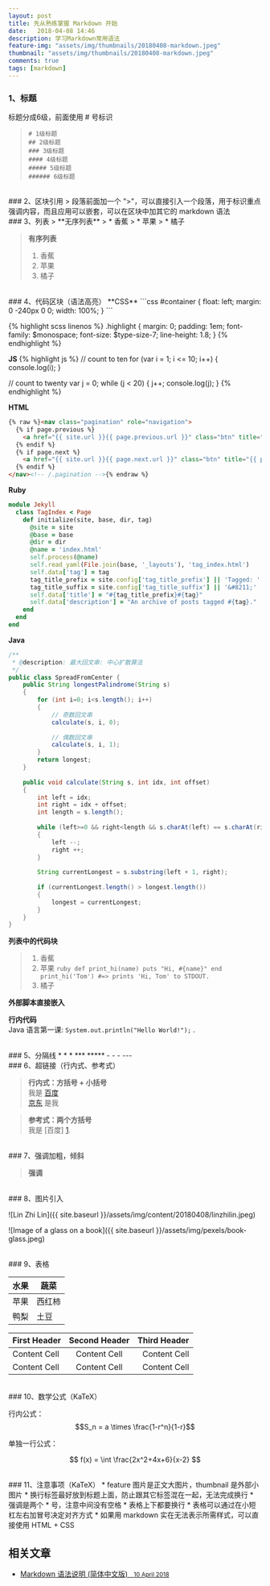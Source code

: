 ```yaml
---
layout: post
title: 先从熟练掌握 Markdown 开始
date:   2018-04-08 14:46
description: 学习Markdown常用语法
feature-img: "assets/img/thumbnails/20180408-markdown.jpeg"
thumbnail: "assets/img/thumbnails/20180408-markdown.jpeg"
comments: true
tags: [markdown]
---
```

    
<!--more-->

### 1、标题
标题分成6级，前面使用 # 号标识
>     # 1级标题
>     ## 2级标题
>     ### 3级标题
>     #### 4级标题
>     ##### 5级标题
>     ###### 6级标题 

<br/>
### 2、区块引用
> 段落前面加一个 ">"，可以直接引入一个段落，用于标识重点强调内容，而且应用可以嵌套，可以在区块中加其它的 markdown 语法

<br/>
### 3、列表
> **无序列表**
> * 香蕉
> * 苹果
> * 橘子

> **有序列表**
> 1. 香蕉
> 2. 苹果
> 3. 橘子

<br/>
### 4、代码区块（语法高亮）
**CSS**
```css
#container {
  float: left;
  margin: 0 -240px 0 0;
  width: 100%;
}
```

{% highlight scss linenos %}
.highlight {
  margin: 0;
  padding: 1em;
  font-family: $monospace;
  font-size: $type-size-7;
  line-height: 1.8;
}
{% endhighlight %}

**JS**
{% highlight js %}
// count to ten
for (var i = 1; i <= 10; i++) {
    console.log(i);
}

// count to twenty
var j = 0;
while (j < 20) {
    j++;
    console.log(j);
}
{% endhighlight %}

**HTML**
```html
{% raw %}<nav class="pagination" role="navigation">
  {% if page.previous %}
    <a href="{{ site.url }}{{ page.previous.url }}" class="btn" title="{{ page.previous.title }}">Previous article</a>
  {% endif %}
  {% if page.next %}
    <a href="{{ site.url }}{{ page.next.url }}" class="btn" title="{{ page.next.title }}">Next article</a>
  {% endif %}
</nav><!-- /.pagination -->{% endraw %}
```

**Ruby**
```ruby
module Jekyll
  class TagIndex < Page
    def initialize(site, base, dir, tag)
      @site = site
      @base = base
      @dir = dir
      @name = 'index.html'
      self.process(@name)
      self.read_yaml(File.join(base, '_layouts'), 'tag_index.html')
      self.data['tag'] = tag
      tag_title_prefix = site.config['tag_title_prefix'] || 'Tagged: '
      tag_title_suffix = site.config['tag_title_suffix'] || '&#8211;'
      self.data['title'] = "#{tag_title_prefix}#{tag}"
      self.data['description'] = "An archive of posts tagged #{tag}."
    end
  end
end
```

**Java**
```java
/**
 * @description: 最大回文串: 中心扩散算法
 */
public class SpreadFromCenter {
    public String longestPalindrome(String s)
    {
        for (int i=0; i<s.length(); i++)
        {
            // 奇数回文串
            calculate(s, i, 0);
    
            // 偶数回文串
            calculate(s, i, 1);
        }
        return longest;
    }
    
    public void calculate(String s, int idx, int offset)
    {
        int left = idx;
        int right = idx + offset;
        int length = s.length();
    
        while (left>=0 && right<length && s.charAt(left) == s.charAt(right))
        {
            left --;
            right ++;
        }
    
        String currentLongest = s.substring(left + 1, right);
    
        if (currentLongest.length() > longest.length())
        {
            longest = currentLongest;
        }
    }
}
```

**列表中的代码块**
> 1. 香蕉
> 2. 苹果
    ```ruby
       def print_hi(name)
         puts "Hi, #{name}"
       end
       print_hi('Tom')
       #=> prints 'Hi, Tom' to STDOUT.
    ```
>  3. 橘子

**外部脚本直接嵌入**
<script src="https://gist.github.com/mmistakes/77c68fbb07731a456805a7b473f47841.js"></script>

**行内代码**
<br/>Java 语言第一课: `System.out.println("Hello World!");` .

<br/>
### 5、分隔线
* * *
***
*****
- - -
---

<br/>
### 6、超链接（行内式、参考式）

> **行内式：方括号 + 小括号**
    <br/>我是 [百度](http://www.baidu.com/ "百度")
    <br/>[京东](http://www.jd.com/) 是我


> **参考式：两个方括号**
    <br/>我是 [百度] [1].

[1]: <http://www.baidu.com> "百度是全球最大的中文搜索引擎提供商"

<br/>
### 7、强调加粗，倾斜

>  **强调**

<br/>
### 8、图片引入

![Lin Zhi Lin]({{ site.baseurl }}/assets/img/content/20180408/linzhilin.jpeg)

![Image of a glass on a book]({{ site.baseurl }}/assets/img/pexels/book-glass.jpeg)

<br/>
### 9、表格

水果          | 蔬菜
------------- | -------------
苹果          | 西红柿
鸭梨          | 土豆

First Header  | Second Header  | Third Header
:-------------| :------------: | ------------:
Content Cell  | Content Cell   | Content Cell
Content Cell  | Content Cell   | Content Cell

<br/>
### 10、数学公式（KaTeX）

行内公式：$$S_n = a \times \frac{1-r^n}{1-r}$$

单独一行公式：

$$ f(x) = \int \frac{2x^2+4x+6}{x-2} $$

<br/>
### 11、注意事项（KaTeX）
* feature 图片是正文大图片，thumbnail 是外部小图片
* 换行标签最好放到标题上面，防止跟其它标签混在一起，无法完成换行
* 强调是两个 * 号，注意中间没有空格
* 表格上下都要换行
* 表格可以通过在小短杠左右加冒号决定对齐方式
* 如果用 markdown 实在无法表示所需样式，可以直接使用 HTML + CSS

<br/>
<aside class="related">
  <h2>相关文章</h2>
  <ul class="related-posts">
    <li>
        <a href="https://github.com/riku/Markdown-Syntax-CN/blob/master/syntax.md#%E6%A0%87%E9%A2%98">
          Markdown 语法说明 (简体中文版)
          &nbsp;&nbsp;<small><time datetime="2018-04-10T00:00:00+00:00">10 April 2018</time></small>
        </a>
    </li>
  </ul>
</aside>